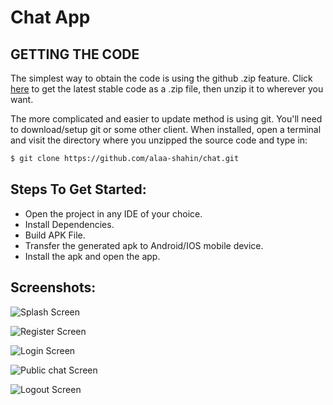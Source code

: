 # Chat App

## GETTING THE CODE
The simplest way to obtain the code is using the github .zip feature. Click [here](https://github.com/alaa-shahin/chat/archive/master.zip) to get the latest stable code as a .zip file, then unzip it to wherever you want.

The more complicated and easier to update method is using git. You'll need to download/setup git or some other client. When installed, open a terminal and visit the directory where you unzipped the source code and type in:
```sh
$ git clone https://github.com/alaa-shahin/chat.git
```
## Steps To Get Started:

 - Open the project in any IDE of your choice.
 - Install Dependencies.
 - Build APK File.
 - Transfer the generated apk to Android/IOS mobile device.
 - Install the apk and open the app.
 
## Screenshots:

![Splash Screen](https://github.com/alaa-shahin/chat/blob/master/chat%20app%20screenshots/splash%20screen.png "Splash Screen")

![Register Screen](https://github.com/alaa-shahin/chat/blob/master/chat%20app%20screenshots/register.png "Register Screen")

![Login Screen](https://github.com/alaa-shahin/chat/blob/master/chat%20app%20screenshots/login.png "Login Screen")

![Public chat Screen](https://github.com/alaa-shahin/chat/blob/master/chat%20app%20screenshots/public%20chat%20room.png "Public chat Screen")

![Logout Screen](https://github.com/alaa-shahin/chat/blob/master/chat%20app%20screenshots/logout.png "Logout Screen")
